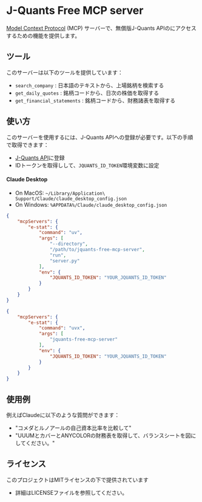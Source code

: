 # J-Quants Free MCP server

[Model Context Protocol](https://modelcontextprotocol.io/introduction) (MCP) サーバーで、無償版J-Quants APIのにアクセスするための機能を提供します。

## ツール

このサーバーは以下のツールを提供しています：

- `search_company` : 日本語のテキストから、上場銘柄を検索する
- `get_daily_quotes` : 銘柄コードから、日次の株価を取得する
- `get_financial_statements` : 銘柄コードから、財務諸表を取得する


## 使い方
このサーバーを使用するには、J-Quants APIへの登録が必要です。以下の手順で取得できます：
- [J-Quants API](https://jpx-jquants.com/)に登録
- IDトークンを取得しして、`JQUANTS_ID_TOKEN`環境変数に設定


#### Claude Desktop

- On MacOS: `~/Library/Application\ Support/Claude/claude_desktop_config.json`
- On Windows: `%APPDATA%/Claude/claude_desktop_config.json`

```json
{
    "mcpServers": {
        "e-stat": {
            "command": "uv",
            "args": [
                "--directory",
                "/path/to/jquants-free-mcp-server",
                "run",
                "server.py"
            ],
            "env": {
                "JQUANTS_ID_TOKEN": "YOUR_JQUANTS_ID_TOKEN"
            }
        }
    }
}
```

```json
{
    "mcpServers": {
        "e-stat": {
            "command": "uvx",
            "args": [
                "jquants-free-mcp-server"
            ],
            "env": {
                "JQUANTS_ID_TOKEN": "YOUR_JQUANTS_ID_TOKEN"
            }
        }
    }
}
```

## 使用例

例えばClaudeに以下のような質問ができます：
- "コメダとルノアールの自己資本比率を比較して"
- "UUUMとカバーとANYCOLORの財務表を取得して、バランスシートを図にしてください。"

## ライセンス

このプロジェクトはMITライセンスの下で提供されています
 - 詳細はLICENSEファイルを参照してください。